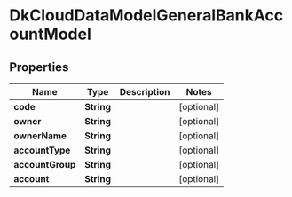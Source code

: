 
# DkCloudDataModelGeneralBankAccountModel

## Properties
Name | Type | Description | Notes
------------ | ------------- | ------------- | -------------
**code** | **String** |  |  [optional]
**owner** | **String** |  |  [optional]
**ownerName** | **String** |  |  [optional]
**accountType** | **String** |  |  [optional]
**accountGroup** | **String** |  |  [optional]
**account** | **String** |  |  [optional]



